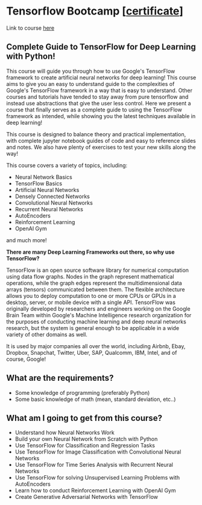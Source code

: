 # Tensorflow Bootcamp [[certificate](certificate.pdf)]

Link to course [here](https://www.udemy.com/complete-guide-to-tensorflow-for-deep-learning-with-python/)

## Complete Guide to TensorFlow for Deep Learning with Python! ##

This course will guide you through how to use Google's TensorFlow framework to create artificial neural networks for deep learning! This course aims to give you an easy to understand guide to the complexities of Google's TensorFlow framework in a way that is easy to understand. Other courses and tutorials have tended to stay away from pure tensorflow and instead use abstractions that give the user less control. Here we present a course that finally serves as a complete guide to using the TensorFlow framework as intended, while showing you the latest techniques available in deep learning!

This course is designed to balance theory and practical implementation, with complete jupyter notebook guides of code and easy to reference slides and notes. We also have plenty of exercises to test your new skills along the way!

This course covers a variety of topics, including:

- Neural Network Basics
- TensorFlow Basics
- Artificial Neural Networks
- Densely Connected Networks
- Convolutional Neural Networks
- Recurrent Neural Networks
- AutoEncoders
- Reinforcement Learning
- OpenAI Gym

and much more!

**There are many Deep Learning Frameworks out there, so why use TensorFlow?**

TensorFlow is an open source software library for numerical computation using data flow graphs. Nodes in the graph represent mathematical operations, while the graph edges represent the multidimensional data arrays (tensors) communicated between them. The flexible architecture allows you to deploy computation to one or more CPUs or GPUs in a desktop, server, or mobile device with a single API. TensorFlow was originally developed by researchers and engineers working on the Google Brain Team within Google's Machine Intelligence research organization for the purposes of conducting machine learning and deep neural networks research, but the system is general enough to be applicable in a wide variety of other domains as well.

It is used by major companies all over the world, including Airbnb, Ebay, Dropbox, Snapchat, Twitter, Uber, SAP, Qualcomm, IBM, Intel, and of course, Google!

## What are the requirements? ##

- Some knowledge of programming (preferably Python)
- Some basic knowledge of math (mean, standard deviation, etc..)

## What am I going to get from this course? ##

- Understand how Neural Networks Work
- Build your own Neural Network from Scratch with Python
- Use TensorFlow for Classification and Regression Tasks
- Use TensorFlow for Image Classification with Convolutional Neural Networks
- Use TensorFlow for Time Series Analysis with Recurrent Neural Networks
- Use TensorFlow for solving Unsupervised Learning Problems with AutoEncoders
- Learn how to conduct Reinforcement Learning with OpenAI Gym
- Create Generative Adversarial Networks with TensorFlow
